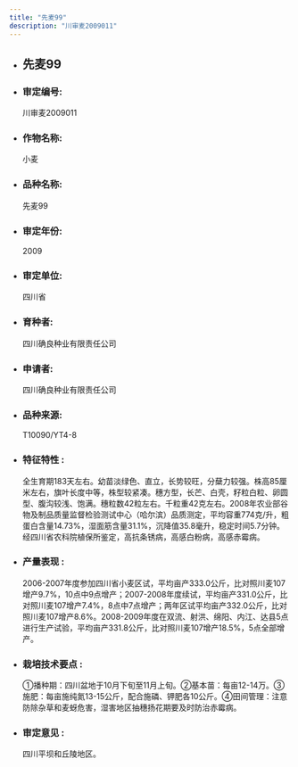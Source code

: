 ```yaml
---
title: "先麦99"
description: "川审麦2009011"
---
```

* ## 先麦99
* ###  审定编号:  
   川审麦2009011

*  ### 作物名称:  
   小麦

*   ###  品种名称: 
    先麦99

*   ### 审定年份: 
    2009

*   ### 审定单位:  
    四川省

*   ### 育种者:  
    四川确良种业有限责任公司

*   ### 申请者:  
    四川确良种业有限责任公司

*   ### 品种来源:  
    T10090/YT4-8

*   ### 特征特性 : 
    全生育期183天左右。幼苗淡绿色、直立，长势较旺，分蘖力较强。株高85厘米左右，旗叶长度中等，株型较紧凑。穗方型，长芒、白壳，籽粒白粒、卵圆型、腹沟较浅、饱满。穗粒数42粒左右。千粒重42克左右。2008年农业部谷物及制品质量监督检验测试中心（哈尔滨）品质测定，平均容重774克/升，粗蛋白含量14.73%，湿面筋含量31.1%，沉降值35.8毫升，稳定时间5.7分钟。经四川省农科院植保所鉴定，高抗条锈病，高感白粉病，高感赤霉病。

*   ### 产量表现 : 
    2006-2007年度参加四川省小麦区试，平均亩产333.0公斤，比对照川麦107增产9.7%，10点中9点增产；2007-2008年度续试，平均亩产331.0公斤，比对照川麦107增产7.4%，8点中7点增产；两年区试平均亩产332.0公斤，比对照川麦107增产8.6%。2008-2009年度在双流、射洪、绵阳、内江、达县5点进行生产试验，平均亩产331.8公斤，比对照川麦107增产18.5%，5点全部增产。

*   ### 栽培技术要点 : 
    ①播种期：四川盆地于10月下旬至11月上旬。②基本苗：每亩12-14万。③施肥：每亩施纯氮13-15公斤，配合施磷、钾肥各10公斤。④田间管理：注意防除杂草和麦蚜危害，湿害地区抽穗扬花期要及时防治赤霉病。

*   ### 审定意见 : 
    四川平坝和丘陵地区。
